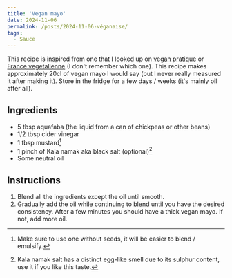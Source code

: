 ```yaml
---
title: 'Vegan mayo'
date: 2024-11-06
permalink: /posts/2024-11-06-véganaise/
tags:
  - Sauce
---
```


This recipe is inspired from one that I looked up on [vegan pratique](https://vegan-pratique.fr/) or [France vegetalienne](https://francevegetalienne.fr/) (I don't remember which one). This recipe makes approximately 20cl of vegan mayo I would say (but I never really measured it after making it). Store in the fridge for a few days / weeks (it's mainly oil after all). 

## Ingredients
- 5 tbsp aquafaba (the liquid from a can of chickpeas or other beans)
- 1/2 tbsp cider vinegar
- 1 tbsp mustard[^1]
- 1 pinch of Kala namak aka black salt (optional)[^2]
- Some neutral oil

## Instructions
1. Blend all the ingredients except the oil until smooth.
2. Gradually add the oil while continuing to blend until you have the desired consistency. After a few minutes you should have a thick vegan mayo. If not, add more oil.


[^1]: Make sure to use one without seeds, it will be easier to blend / emulsify.
[^2]: Kala namak salt has a distinct egg-like smell due to its sulphur content, use it if you like this taste.
